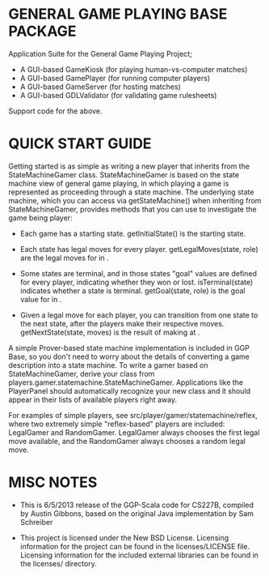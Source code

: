 GENERAL GAME PLAYING BASE PACKAGE
=================================

Application Suite for the General Game Playing Project;
 - A GUI-based GameKiosk        (for playing human-vs-computer matches)
 - A GUI-based GamePlayer       (for running computer players)
 - A GUI-based GameServer       (for hosting matches)
 - A GUI-based GDLValidator     (for validating game rulesheets)

Support code for the above.

QUICK START GUIDE
=================

Getting started is as simple as writing a new player that inherits from the
StateMachineGamer class. StateMachineGamer is based on the state machine view
of general game playing, in which playing a game is represented as proceeding
through a state machine. The underlying state machine, which you can access via
getStateMachine() when inheriting from StateMachineGamer, provides methods that
you can use to investigate the game being player:

  * Each game has a starting state.
    getInitialState() is the starting state.

  * Each state has legal moves for every player.
    getLegalMoves(state, role) are the legal moves for <role> in <state>.

  * Some states are terminal, and in those states "goal" values are defined
    for every player, indicating whether they won or lost.
    isTerminal(state) indicates whether a state is terminal.
    getGoal(state, role) is the goal value for <role> in <state>.

  * Given a legal move for each player, you can transition from one state to
    the next state, after the players make their respective moves.
    getNextState(state, moves) is the result of making <moves> at <state>.

A simple Prover-based state machine implementation is included in GGP Base,
so you don't need to worry about the details of converting a game description
into a state machine. To write a gamer based on StateMachineGamer, derive your
class from players.gamer.statemachine.StateMachineGamer. Applications like the
PlayerPanel should automatically recognize your new class and it should appear
in their lists of available players right away.

For examples of simple players, see src/player/gamer/statemachine/reflex,
where two extremely simple "reflex-based" players are included: LegalGamer and
RandomGamer. LegalGamer always chooses the first legal move available, and the
RandomGamer always chooses a random legal move.


MISC NOTES
==========
* This is 6/5/2013 release of the GGP-Scala code for CS227B, compiled by Austin
  Gibbons, based on the original Java implementation by Sam Schreiber

* This project is licensed under the New BSD License. Licensing information for
  the project can be found in the licenses/LICENSE file. Licensing information
  for the included external libraries can be found in the licenses/ directory.

